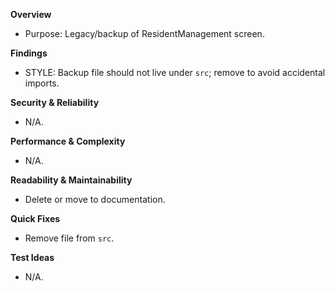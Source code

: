 **Overview**
- Purpose: Legacy/backup of ResidentManagement screen.

**Findings**
- STYLE: Backup file should not live under `src`; remove to avoid accidental imports.

**Security & Reliability**
- N/A.

**Performance & Complexity**
- N/A.

**Readability & Maintainability**
- Delete or move to documentation.

**Quick Fixes**
- Remove file from `src`.

**Test Ideas**
- N/A.

